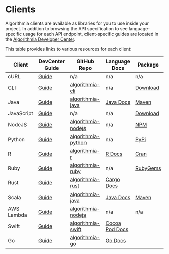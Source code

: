 # Clients

Algorithmia clients are available as libraries for you to use inside your project.
In addition to browsing the API specification to see language-specific usage for each API endpoint,
client-specific guides are located in the [Algorithmia Developer Center](http://developers.algorithmia.com).

This table provides links to various resources for each client:

Client      |  DevCenter Guide   |  GitHub Repo  |  Language Docs  |  Package
----------- | -------- | ------------- | --------------- | -----------
cURL | [Guide](http://developers.algorithmia.com/application-development/client-guides/curl) | n/a | n/a | n/a
CLI | [Guide](http://developers.algorithmia.com/application-development/client-guides/cli) | [algorithmia-cli](https://github.com/algorithmiaio/algorithmia-cli) | n/a | [Download](https://github.com/algorithmiaio/algorithmia-cli/releases)
Java | [Guide](http://developers.algorithmia.com/application-development/client-guides/java) | [algorithmia-java](https://github.com/algorithmiaio/algorithmia-java) | [Java Docs](http://www.javadoc.io/doc/com.algorithmia/algorithmia-client) | [Maven](http://search.maven.org/#search%7Cgav%7C1%7Cg%3A%22com.algorithmia%22%20AND%20a%3A%22algorithmia-client%22)
JavaScript | [Guide](http://developers.algorithmia.com/application-development/client-guides/javascript) | n/a | n/a | [Download](https://algorithmia.com/v1/clients/js/algorithmia-0.2.0.js)
NodeJS | [Guide](http://developers.algorithmia.com/application-development/client-guides/node) | [algorithmia-nodejs](https://github.com/algorithmiaio/algorithmia-nodejs) | n/a | [NPM](https://www.npmjs.com/package/algorithmia)
Python | [Guide](http://developers.algorithmia.com/application-development/client-guides/python) | [algorithmia-python](https://github.com/algorithmiaio/algorithmia-python) | n/a | [PyPi](https://pypi.python.org/pypi/algorithmia)
R | [Guide](http://developers.algorithmia.com/application-development/client-guides/r) | [algorithmia-r](https://github.com/algorithmiaio/algorithmia-r) | [R Docs](https://cran.r-project.org/web/packages/algorithmia/algorithmia.pdf) | [Cran](https://cran.r-project.org/web/packages/algorithmia/index.html)
Ruby | [Guide](http://developers.algorithmia.com/application-development/client-guides/ruby) | [algorithmia-ruby](https://github.com/algorithmiaio/algorithmia-ruby) | n/a | [RubyGems](https://rubygems.org/gems/algorithmia)
Rust | [Guide](http://developers.algorithmia.com/application-development/client-guides/rust) | [algorithmia-rust](https://github.com/algorithmiaio/algorithmia-rust) | [Cargo Docs](http://algorithmiaio.github.io/algorithmia-rust/algorithmia/)
Scala | [Guide](http://developers.algorithmia.com/application-development/client-guides/scala) | [algorithmia-java](https://github.com/algorithmiaio/algorithmia-java) | [Java Docs](http://www.javadoc.io/doc/com.algorithmia/algorithmia-client) | [Maven](http://search.maven.org/#search%7Cgav%7C1%7Cg%3A%22com.algorithmia%22%20AND%20a%3A%22algorithmia-client%22)
AWS Lambda | [Guide](http://developers.algorithmia.com/application-development/client-guides/aws-lambda) | [algorithmia-nodejs](https://github.com/algorithmiaio/algorithmia-nodejs/tree/master/contrib/lambda) | n/a | n/a
Swift | [Guide](http://developers.algorithmia.com/application-development/client-guides/swift) | [algorithmia-swift](https://github.com/algorithmiaio/algorithmia-swift) | [Cocoa Pod Docs](http://cocoadocs.org/docsets/algorithmia/0.1.2/)
Go | [Guide](http://developers.algorithmia.com/application-development/client-guides/go) | [algorithmia-go](https://github.com/algorithmiaio/algorithmia-go) | [Go Docs](https://godoc.org/github.com/algorithmiaio/algorithmia-go)
